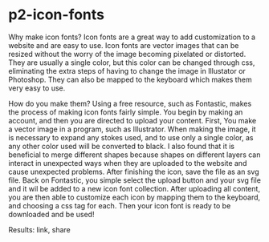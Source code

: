 p2-icon-fonts
=============
Why make icon fonts?
Icon fonts are a great way to add customization to a website and are easy to use. Icon fonts are vector images that can be resized without the worry of the image becoming pixelated or distorted. They are usually a single color, but this color can be changed through css, eliminating the extra steps of having to change the image in Illustator or Photoshop. They can also be mapped to the keyboard which makes them very easy to use.



How do you make them?
 Using a free resource, such as Fontastic, makes the process of making icon fonts fairly simple. You begin by making an account, and then you are directed to upload your content. First, You make a vector image in a program, such as Illustrator. When making the image, it is necessary to expand any stokes used, and to use only a single color, as any other color used will be converted to black. I also found that it is beneficial to merge different shapes because shapes on different layers can interact in unexpected ways when they are uploaded to the website and cause unexpected problems. After finishing the icon, save the file as an svg file.  Back on Fontastic, you simple select the upload button and your svg file and it wil be added to a new icon font collection. After uploading all content, you are then able to customize each icon by mapping them to the keyboard, and choosing a css tag for each. Then your icon font is ready to be downloaded and be used!


Results: link, share
